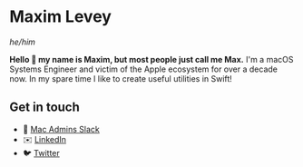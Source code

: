 # Maxim Levey
_he/him_

**Hello 👋 my name is Maxim, but most people just call me Max.** I'm a macOS Systems Engineer and victim of the Apple ecosystem for over a decade now. In my spare time I like to create useful utilities in Swift!

## Get in touch
- 💬 [Mac Admins Slack](https://macadmins.slack.com/)
- ✉️ [LinkedIn](https://www.linkedin.com/in/maximlevey/)
- 🐦 [Twitter](https://twitter.com/maximlevey)
